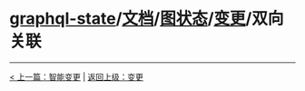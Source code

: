 # [graphql-state](../../../)/[文档](../../README_zh_CN.md)/[图状态](../../README.md)/[变更](../README_zh_CN.md)/双向关联

-----------

[< 上一篇：智能变更](../smart-mutation_zh_CN.md) | [返回上级：变更](../README_zh_CN.md) 
